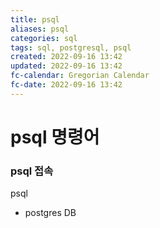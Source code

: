 ```yaml
---
title: psql
aliases: psql
categories: sql
tags: sql, postgresql, psql
created: 2022-09-16 13:42
updated: 2022-09-16 13:42
fc-calendar: Gregorian Calendar
fc-date: 2022-09-16 13:42
---
```


# psql 명령어

### psql 접속
psql
- postgres DB